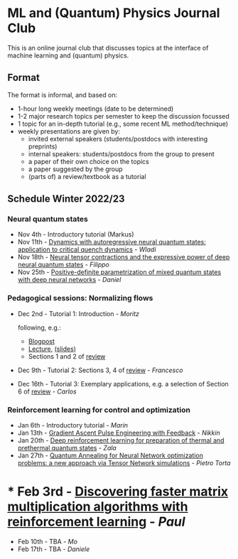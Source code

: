 # ML and (Quantum) Physics Journal Club

This is an online journal club that discusses topics at the interface of machine learning and (quantum) physics.

## Format

The format is informal, and based on:
* 1-hour long weekly meetings (date to be determined)
* 1-2 major research topics per semester to keep the discussion focussed
* 1 topic for an in-depth tutorial (e.g., some recent ML method/technique) 
* weekly presentations are given by: 
    * invited external speakers (students/postdocs with interesting preprints)
    * internal speakers: students/postdocs from the group to present
    * a paper of their own choice on the topics
    * a paper suggested by the group
    * (parts of) a review/textbook as a tutorial

## Schedule Winter 2022/23

### Neural quantum states

* Nov 4th - Introductory tutorial (Markus)
* Nov 11th - [Dynamics with autoregressive neural quantum states: application to critical quench dynamics](https://arxiv.org/abs/2209.03241) - *Wladi*
* Nov 18th - [Neural tensor contractions and the expressive power of deep neural quantum states](https://arxiv.org/abs/2103.10293) - *Filippo*
* Nov 25th - [Positive-definite parametrization of mixed quantum states with deep neural networks](https://arxiv.org/abs/2206.13488) - *Daniel*

### Pedagogical sessions: Normalizing flows

* Dec 2nd - Tutorial 1: Introduction - *Moritz*
    
    following, e.g.:
    * [Blogpost](https://hci.iwr.uni-heidelberg.de/vislearn/inverse-problems-invertible-neural-networks/)
    * [Lecture](https://www.youtube.com/watch?v=JBb5sSC0JoY&ab_channel=PieterAbbeel), [(slides)](https://drive.google.com/file/d/1j-3ErOVr8gPLEbN6J4jBeO84I7CqQdde/view)
    * Sections 1 and 2 of [review](https://jmlr.org/papers/volume22/19-1028/19-1028.pdf) 
* Dec 9th - Tutorial 2: Sections 3, 4 of [review](https://jmlr.org/papers/volume22/19-1028/19-1028.pdf) - *Francesco*
* Dec 16th - Tutorial 3: Exemplary applications, e.g. a selection of Section 6 of [review](https://jmlr.org/papers/volume22/19-1028/19-1028.pdf) - *Carlos*

### Reinforcement learning for control and optimization

* Jan 6th - Introductory tutorial - *Marin*
* Jan 13th - [Gradient Ascent Pulse Engineering with Feedback](https://arxiv.org/abs/2203.04271) - *Nikkin*
* Jan 20th - [Deep reinforcement learning for preparation of thermal and prethermal quantum states](https://arxiv.org/abs/2207.12656) - *Zala*
* Jan 27th - [Quantum Annealing for Neural Network optimization problems: a new approach via Tensor Network simulations](https://arxiv.org/abs/2208.14468) - *Pietro Torta*
# * Feb 3rd - [Discovering faster matrix multiplication algorithms with reinforcement learning](https://www.nature.com/articles/s41586-022-05172-4) - *Paul*
* Feb 10th - TBA - *Mo*
* Feb 17th - TBA - *Daniele*


